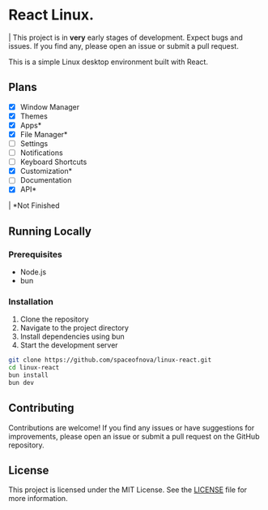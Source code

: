 # React Linux.

| This project is in **very** early stages of development. Expect bugs and issues. If you find any, please open an issue or submit a pull request.

This is a simple Linux desktop environment built with React.

## Plans

- [x] Window Manager
- [x] Themes
- [x] Apps\*
- [x] File Manager\*
- [ ] Settings
- [ ] Notifications
- [ ] Keyboard Shortcuts
- [x] Customization\*
- [ ] Documentation
- [x] API\*

| \*Not Finished

## Running Locally

### Prerequisites

- Node.js
- bun

### Installation

1. Clone the repository
2. Navigate to the project directory
3. Install dependencies using bun
4. Start the development server

```bash
git clone https://github.com/spaceofnova/linux-react.git
cd linux-react
bun install
bun dev
```

## Contributing

Contributions are welcome! If you find any issues or have suggestions for improvements, please open an issue or submit a pull request on the GitHub repository.

## License

This project is licensed under the MIT License. See the [LICENSE](./MIT.txt) file for more information.
